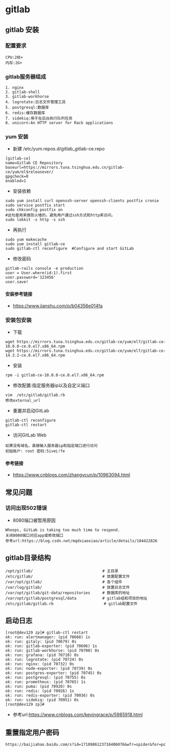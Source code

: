 # gitlab
## gitlab 安装
### 配置要求
```
CPU:2核+
内存:2G+
```

### gitlab服务器组成
```
1. nginx
2. gitlab-shell
3. gitlab-workhorse
4. logrotate:日志文件管理工具
5. postgresql:数据库
6. redis:缓存数据库
7. sidekiq:用于在后台执行队列任务
8. unicorn:An HTTP server for Rack applications
```


### yum 安装
- 新建 /etc/yum.repos.d/gitlab_gitlab-ce.repo
```
[gitlab-ce]
name=Gitlab CE Repository
baseurl=https://mirrors.tuna.tsinghua.edu.cn/gitlab-ce/yum/el$releasever/
gpgcheck=0
enabled=1
```

- 安装依赖
```
sudo yum install curl openssh-server openssh-clients postfix cronie
sudo service postfix start
sudo chkconfig postfix on
#这句是用来做防火墙的，避免用户通过ssh方式和http来访问。
sudo lokkit -s http -s ssh
```

- 再执行
```
sudo yum makecache
sudo yum install gitlab-ce
sudo gitlab-ctl reconfigure  #Configure and start GitLab
```

- 修改密码
```
gitlab-rails console -e production
user = User.where(id:1).first
user.password='123456'
user.save!
```


#### 安装参考链接
- https://www.jianshu.com/p/b04356e014fa

### 安装包安装
- 下载
```
wget https://mirrors.tuna.tsinghua.edu.cn/gitlab-ce/yum/el7/gitlab-ce-10.0.0-ce.0.el7.x86_64.rpm
wget https://mirrors.tuna.tsinghua.edu.cn/gitlab-ce/yum/el7/gitlab-ce-14.3.2-ce.0.el7.x86_64.rpm
```

- 安装
```
rpm -i gitlab-ce-10.0.0-ce.0.el7.x86_64.rpm
```

- 修改配置:指定服务器ip以及自定义端口
```
vim  /etc/gitlab/gitlab.rb
修改external_url
```

- 重置并启动GitLab
```
gitlab-ctl reconfigure
gitlab-ctl restart
```

- 访问GitLab Web
```
如果没有域名，直接输入服务器ip和指定端口进行访问
初始账户: root 密码:5iveL!fe
```

#### 参考链接
- https://www.cnblogs.com/zhangycun/p/10963094.html



## 常见问题
### 访问出现502错误
- 8080端口被暂用原因
```
Whoops, GitLab is taking too much time to respond.
关闭8080端口对应app或修改端口
参考url:https://blog.csdn.net/mqdxiaoxiao/article/details/104422826
```

## gitlab目录结构
```
/opt/gitlab/ 　　                          # 主目录
/etc/gitlab/ 　　                          # 放置配置文件
/var/opt/gitlab/ 　　                      # 各个组件
/var/log/gitlab/ 　　                      # 放置日志文件
/var/opt/gitlab/git-data/repositories 　　 # 数据库的地址　　
/var/opt/gitlab/postgresql/data 　　       # gitlab组和项目的地址
/etc/gitlab/gitlab.rb                      # gitlab配置文件
```

## 启动日志
```
[root@dev129 zp]# gitlab-ctl restart
ok: run: alertmanager: (pid 70668) 1s
ok: run: gitaly: (pid 70679) 0s
ok: run: gitlab-exporter: (pid 70696) 1s
ok: run: gitlab-workhorse: (pid 70700) 0s
ok: run: grafana: (pid 70710) 0s
ok: run: logrotate: (pid 70724) 0s
ok: run: nginx: (pid 70732) 0s
ok: run: node-exporter: (pid 70739) 0s
ok: run: postgres-exporter: (pid 70745) 0s
ok: run: postgresql: (pid 70755) 0s
ok: run: prometheus: (pid 70765) 1s
ok: run: puma: (pid 70920) 0s
ok: run: redis: (pid 70926) 1s
ok: run: redis-exporter: (pid 70936) 0s
ok: run: sidekiq: (pid 70951) 0s
[root@dev129 zp]#
```
- 参考url:https://www.cnblogs.com/kevingrace/p/5985918.html

## 重置指定用户密码
```
https://baijiahao.baidu.com/s?id=1710986123716406076&wfr=spider&for=pc
```
